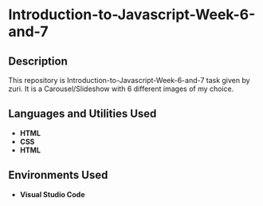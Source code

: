 <h1>Introduction-to-Javascript-Week-6-and-7</h1>

<h2>Description</h2>
This repository is Introduction-to-Javascript-Week-6-and-7 task given by zuri. It is a Carousel/Slideshow with 6 different images of my choice.
<br />


<h2>Languages and Utilities Used</h2>

- <b>HTML</b>
- <b>CSS</b>
- <b>HTML</b>

<h2>Environments Used </h2>

- <b>Visual Studio Code</b>
